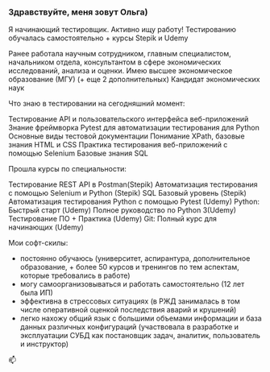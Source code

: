 ### Здравствуйте, меня зовут Ольга)

Я начинающий тестировщик. Активно ищу работу!
Тестированию обучалась самостоятельно + курсы Stepik и Udemy

Ранее работала научным сотрудником, главным специалистом, начальником отдела, консультантом в сфере экономических исследований, анализа и оценки.
Имею высшее экономическое образование (МГУ) (+ еще 2 дополнительных)
Кандидат экономических наук

Что знаю в тестировании на сегодняшний момент:

Тестирование API и пользовательского интерфейса веб-приложений
Знание фреймворка Pytest  для автоматизации тестирования  для Python
Основные  виды тестовой документации
Понимание XPath, базовые знания HTML и CSS
Практика тестирования веб-приложений с помощью Selenium
Базовые знания SQL

Прошла курсы по специальности:

Тестирование REST API в Postman(Stepik)
Автоматизация тестирования с помощью Selenium и Python (Stepik)
SQL Базовый уровень (Stepik)
Автоматизация тестирования Python с помощью Pytest (Udemy)
Python: Быстрый старт  (Udemy)
Полное руководство по Python 3(Udemy)
Тестирование ПО + Практика (Udemy)
Git: Полный курс для начинающих  (Udemy)

Мои софт-скилы:
- постоянно обучаюсь (университет, аспирантура, дополнительное образование, +  более 50 курсов и тренингов  по тем аспектам, которые требовались в работе)
- могу самоорганизовываться и  работать самостоятельно (12 лет была ИП)
- эффективна в стрессовых ситуациях (в РЖД  занималась в том числе оперативной оценкой последствия  аварий и крушений)
- легко нахожу общий язык с большими объемами информации и база данных различных конфигураций (участвовала в разработке  и эксплуатации СУБД  как постановщик задач, аналитик, пользователь и инструктор)

<g-emoji class="g-emoji" alias="mailbox" fallback-src="https://github.githubassets.com/images/icons/emoji/unicode/1f4eb.png">📫</g-emoji> 
